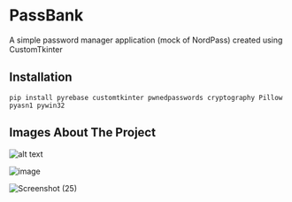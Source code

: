 # PassBank
A simple password manager application (mock of NordPass) created using CustomTkinter 

## Installation
`pip install pyrebase customtkinter pwnedpasswords cryptography Pillow pyasn1 pywin32`
## Images About The Project
![alt text](https://i.yourimageshare.com/M6zrTzoXKz.webp)

![image](https://i.yourimageshare.com/MnmUfTdCWU.webp)

![Screenshot (25)](https://i.yourimageshare.com/4Xx1946vpg.webp)
